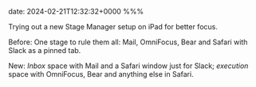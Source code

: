 date: 2024-02-21T12:32:32+0000
%%%

Trying out a new Stage Manager setup on iPad for better focus.

Before: One stage to rule them all: Mail, OmniFocus, Bear and Safari with Slack as a pinned tab.

New: *Inbox* space with Mail and a Safari window just for Slack; *execution* space with OmniFocus, Bear and anything else in Safari.
